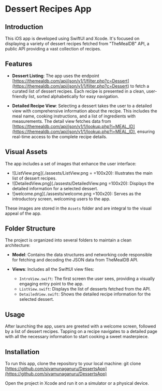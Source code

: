 # Dessert Recipes App

## Introduction

This iOS app is developed using SwiftUI and Xcode. It's focused on displaying a variety of dessert recipes fetched from "TheMealDB" API, a public API providing a vast collection of recipes.

## Features

- **Dessert Listing**: The app uses the endpoint [https://themealdb.com/api/json/v1/1/filter.php?c=Dessert](https://themealdb.com/api/json/v1/1/filter.php?c=Dessert) to fetch a curated list of dessert recipes. Each recipe is presented in a clean, user-friendly list, sorted alphabetically for easy navigation.
  
- **Detailed Recipe View**: Selecting a dessert takes the user to a detailed view with comprehensive information about the recipe. This includes the meal name, cooking instructions, and a list of ingredients with measurements. The detail view fetches data from [https://themealdb.com/api/json/v1/1/lookup.php?i=MEAL_ID](https://themealdb.com/api/json/v1/1/lookup.php?i=MEAL_ID), ensuring real-time access to the complete recipe details.

## Visual Assets

The app includes a set of images that enhance the user interface:
- ![ListView.png](./assests/ListView.png =  =100x20): Illustrates the main list of dessert recipes.
- ![DetailedView.png](./assests/DetailedView.png  =100x20): Displays the detailed information for a selected dessert.
- ![welcome.png](./assests/welcome.png  =100x20): Serves as the introductory screen, welcoming users to the app.

These images are stored in the `Assets` folder and are integral to the visual appeal of the app.

## Folder Structure

The project is organized into several folders to maintain a clean architecture:

- **Model**: Contains the data structures and networking code responsible for fetching and decoding the JSON data from TheMealDB API.

- **Views**: Includes all the SwiftUI view files:
  - `IntroView.swift`: The first screen the user sees, providing a visually engaging entry point to the app.
  - `ListView.swift`: Displays the list of desserts fetched from the API.
  - `DetailedView.swift`: Shows the detailed recipe information for the selected dessert.

## Usage

After launching the app, users are greeted with a welcome screen, followed by a list of dessert recipes. Tapping on a recipe navigates to a detailed page with all the necessary information to start cooking a sweet masterpiece.

## Installation

To run this app, clone the repository to your local machine: git clone [https://github.com/sivamunaganuru/DessertsApp](https://github.com/sivamunaganuru/DessertsApp)


Open the project in Xcode and run it on a simulator or a physical device.

